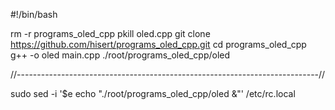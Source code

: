 #!/bin/bash

rm -r programs_oled_cpp
pkill oled.cpp
git clone https://github.com/hisert/programs_oled_cpp.git
cd  programs_oled_cpp
g++ -o oled main.cpp
./root/programs_oled_cpp/oled

//---------------------------------------------------------------------------//


sudo sed -i '$e echo "./root/programs_oled_cpp/oled &"' /etc/rc.local
